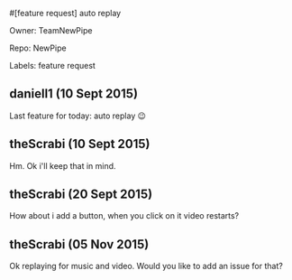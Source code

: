 #[feature request] auto replay

Owner: TeamNewPipe

Repo: NewPipe

Labels: feature request 

## daniell1 (10 Sept 2015)

Last feature for today: auto replay :wink: 


## theScrabi (10 Sept 2015)

Hm. Ok i'll keep that in mind.


## theScrabi (20 Sept 2015)

How about i add a button, when you click on it video restarts?


## theScrabi (05 Nov 2015)

Ok replaying for music and video. Would you like to add an issue for that?


